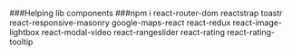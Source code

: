 ###Helping lib components
###npm i react-router-dom reactstrap toastr react-responsive-masonry google-maps-react react-redux react-image-lightbox react-modal-video react-rangeslider react-rating react-rating-tooltip